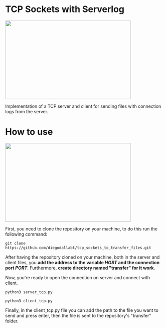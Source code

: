 # TCP Sockets with Serverlog
<img src="https://github.com/diegodallabt/tcp_sockets_to_transfer_files/assets/75504417/874cfb7e-e91d-4b47-8029-49f077c5536d" width="400" height="250" />

Implementation of a TCP server and client for sending files with connection logs from the server.

# How to use
<img src="https://github.com/diegodallabt/tcp_sockets_to_transfer_files/assets/75504417/01e725ff-f3ec-4fa2-8261-9f1cd22492ad" width="400" height="250" />

First, you need to clone the repository on your machine, to do this run the following command:

```git clone https://github.com/diegodallabt/tcp_sockets_to_transfer_files.git```

After having the repository cloned on your machine, both in the server and client files, you **add the address to the variable *HOST* and the connection port *PORT***. Furthermore, **create directory named "transfer" for it work**.

Now, you're ready to open the connection on server and connect with client.

```python3 server_tcp.py ```

```python3 client_tcp.py ```

Finally, in the client_tcp.py file you can add the path to the file you want to send and press enter, then the file is sent to the repository's "transfer" folder.
